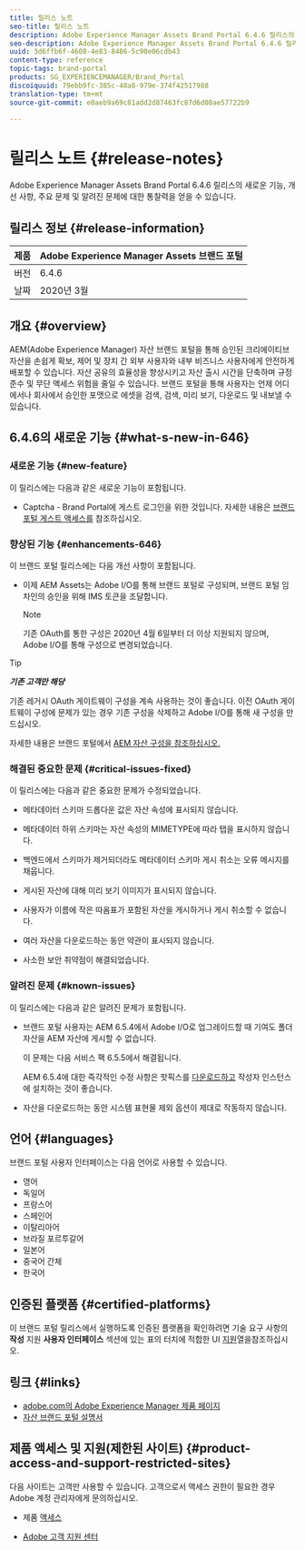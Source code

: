 ```yaml
---
title: 릴리스 노트
seo-title: 릴리스 노트
description: Adobe Experience Manager Assets Brand Portal 6.4.6 릴리스의 기능, 개선 사항, 주요 문제 및 알려진 문제에 대한 통찰력을 얻을 수 있습니다.
seo-description: Adobe Experience Manager Assets Brand Portal 6.4.6 릴리스의 개선 사항, 중요 문제 및 알려진 문제에 대한 통찰력을 얻을 수 있습니다.
uuid: 3d6ffb6f-4608-4e83-8486-5c90e06cdb43
content-type: reference
topic-tags: brand-portal
products: SG_EXPERIENCEMANAGER/Brand_Portal
discoiquuid: 79ebb9fc-385c-48a8-979e-374f42517988
translation-type: tm+mt
source-git-commit: e0aeb9a69c81add2d87463fc87d6d08ae57722b9

---
```



# 릴리스 노트 {#release-notes}

Adobe Experience Manager Assets Brand Portal 6.4.6 릴리스의 새로운 기능, 개선 사항, 주요 문제 및 알려진 문제에 대한 통찰력을 얻을 수 있습니다.

## 릴리스 정보 {#release-information}

| 제품 | Adobe Experience Manager Assets 브랜드 포털 |
|---|---|
| 버전 | 6.4.6 |
| 날짜 | 2020년 3월 |

## 개요 {#overview}

AEM(Adobe Experience Manager) 자산 브랜드 포털을 통해 승인된 크리에이티브 자산을 손쉽게 확보, 제어 및 장치 간 외부 사용자와 내부 비즈니스 사용자에게 안전하게 배포할 수 있습니다. 자산 공유의 효율성을 향상시키고 자산 출시 시간을 단축하며 규정 준수 및 무단 액세스 위험을 줄일 수 있습니다. 브랜드 포털을 통해 사용자는 언제 어디에서나 회사에서 승인한 포맷으로 에셋을 검색, 검색, 미리 보기, 다운로드 및 내보낼 수 있습니다.

## 6.4.6의 새로운 기능 {#what-s-new-in-646}

### 새로운 기능 {#new-feature}

이 릴리스에는 다음과 같은 새로운 기능이 포함됩니다.

* Captcha - Brand Portal에 게스트 로그인을 위한 것입니다. 자세한 내용은 [브랜드 포털 게스트 액세스를](../using/guest-access.md) 참조하십시오.

### 향상된 기능 {#enhancements-646}

이 브랜드 포털 릴리스에는 다음 개선 사항이 포함됩니다.

* 이제 AEM Assets는 Adobe I/O를 통해 브랜드 포털로 구성되며, 브랜드 포털 임차인의 승인을 위해 IMS 토큰을 조달합니다.

   >[!NOTE]
   >
   >기존 OAuth를 통한 구성은 2020년 4월 6일부터 더 이상 지원되지 않으며, Adobe I/O를 통해 구성으로 변경되었습니다.


>[!TIP]
>
>***기존 고객만 해당***
>
>기존 레거시 OAuth 게이트웨이 구성을 계속 사용하는 것이 좋습니다. 이전 OAuth 게이트웨이 구성에 문제가 있는 경우 기존 구성을 삭제하고 Adobe I/O를 통해 새 구성을 만드십시오.


자세한 내용은 브랜드 포털에서 [AEM 자산 구성을 참조하십시오.](configure-aem-assets-with-brand-portal.md)

### 해결된 중요한 문제 {#critical-issues-fixed}

이 릴리스에는 다음과 같은 중요한 문제가 수정되었습니다.

* 메타데이터 스키마 드롭다운 값은 자산 속성에 표시되지 않습니다.

* 메타데이터 하위 스키마는 자산 속성의 MIMETYPE에 따라 탭을 표시하지 않습니다.

* 백엔드에서 스키마가 제거되더라도 메타데이터 스키마 게시 취소는 오류 메시지를 채웁니다.

* 게시된 자산에 대해 미리 보기 이미지가 표시되지 않습니다.

* 사용자가 이름에 작은 따옴표가 포함된 자산을 게시하거나 게시 취소할 수 없습니다.

* 여러 자산을 다운로드하는 동안 약관이 표시되지 않습니다.

* 사소한 보안 취약점이 해결되었습니다.

### 알려진 문제 {#known-issues}

이 릴리스에는 다음과 같은 알려진 문제가 포함됩니다.

* 브랜드 포털 사용자는 AEM 6.5.4에서 Adobe I/O로 업그레이드할 때 기여도 폴더 자산을 AEM 자산에 게시할 수 없습니다.

   이 문제는 다음 서비스 팩 6.5.5에서 해결됩니다.

   AEM 6.5.4에 대한 즉각적인 수정 사항은 핫픽스를 [다운로드하고](https://www.adobeaemcloud.com/content/marketplace/marketplaceProxy.html?packagePath=/content/companies/public/adobe/packages/cq650/hotfix/cq-6.5.0-hotfix-33041) 작성자 인스턴스에 설치하는 것이 좋습니다.

* 자산을 다운로드하는 동안 시스템 표현물 제외 옵션이 제대로 작동하지 않습니다.


## 언어 {#languages}

브랜드 포털 사용자 인터페이스는 다음 언어로 사용할 수 있습니다.

* 영어
* 독일어
* 프랑스어
* 스페인어
* 이탈리아어
* 브라질 포르투갈어
* 일본어
* 중국어 간체
* 한국어

## 인증된 플랫폼 {#certified-platforms}

이 브랜드 포털 릴리스에서 실행하도록 인증된 플랫폼을 확인하려면 기술 요구 사항의 **작성** 지원 **사용자 인터페이스** 섹션에 있는 표의 터치에 적합한 UI [지원](https://helpx.adobe.com/experience-manager/6-4/sites/deploying/using/technical-requirements.html)열을참조하십시오.

## 링크 {#links}

* [adobe.com의 Adobe Experience Manager 제품 페이지](http://www.adobe.com/in/marketing-cloud/experience-manager.html)
* [자산 브랜드 포털 설명서](https://helpx.adobe.com/experience-manager/brand-portal/user-guide.html)

## 제품 액세스 및 지원(제한된 사이트) {#product-access-and-support-restricted-sites}

다음 사이트는 고객만 사용할 수 있습니다. 고객으로서 액세스 권한이 필요한 경우 Adobe 계정 관리자에게 문의하십시오.

* [](https://daycare.day.com) 제품 [액세스](https://login.marketing.adobe.com)

* [Adobe 고객 지원 센터](https://helpx.adobe.com/contact.html)
